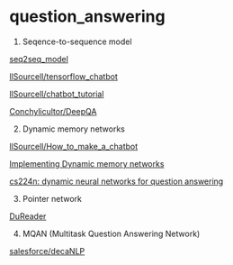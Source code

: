 # question_answering

1. Seqence-to-sequence model

[seq2seq_model](https://github.com/arfu2016/seq2seq_model)

[llSourcell/tensorflow_chatbot](https://github.com/arfu2016/tensorflow_chatbot)

[llSourcell/chatbot_tutorial](https://github.com/llSourcell/chatbot_tutorial)

[Conchylicultor/DeepQA](https://github.com/arfu2016/DeepQA)

2. Dynamic memory networks

[llSourcell/How_to_make_a_chatbot](https://github.com/llSourcell/How_to_make_a_chatbot)

[Implementing Dynamic memory networks](https://yerevann.github.io/2016/02/05/implementing-dynamic-memory-networks/)

[cs224n: dynamic neural networks for question answering](https://www.youtube.com/watch?v=T3octNTE7Is)

3. Pointer network

[DuReader](https://github.com/arfu2016?tab=repositories)

4. MQAN (Multitask Question Answering Network)

[salesforce/decaNLP](https://github.com/arfu2016/decaNLP)

